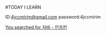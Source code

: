 #TODAY I LEARN

ID:4jccmirim@gmail.com
password:4jccmirim

[You searched for 자바 - 인프런](https://www.inflearn.com/?post_type=course&s=%EC%9E%90%EB%B0%94)
